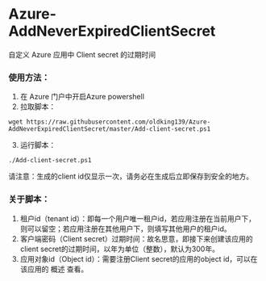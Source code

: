# Azure-AddNeverExpiredClientSecret
自定义 Azure 应用中 Client secret 的过期时间

### 使用方法：
1) 在 Azure 门户中开启Azure powershell
2) 拉取脚本：
```
wget https://raw.githubusercontent.com/oldking139/Azure-AddNeverExpiredClientSecret/master/Add-client-secret.ps1
```
3) 运行脚本：
```
./Add-client-secret.ps1
```
请注意：生成的client id仅显示一次，请务必在生成后立即保存到安全的地方。

### 关于脚本：
1) 租户id（tenant id）：即每一个用户唯一租户id，若应用注册在当前用户下，则可以留空；若应用注册在其他用户下，则填写其他用户的租户id。
2) 客户端密码（Client secret）过期时间：故名思意，即接下来创建该应用的client secret的过期时间，以年为单位（整数），默认为300年。
3) 应用对象id（Object id）：需要注册Client secret的应用的object id，可以在该应用的 概述 查看。
